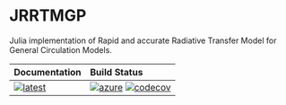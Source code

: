 # JRRTMGP

Julia implementation of Rapid and accurate Radiative Transfer Model for General Circulation Models.

| **Documentation**                             | **Build Status**                                                        |
|:--------------------------------------------- |:------------------------------------------------------------------------|
| [![latest][docs-latest-img]][docs-latest-url] | [![azure][azure-img]][azure-url] [![codecov][codecov-img]][codecov-url] |

[docs-latest-img]: https://img.shields.io/badge/docs-latest-blue.svg
[docs-latest-url]: https://climate-machine.github.io/JRRTMGP/latest/

[azure-img]: https://dev.azure.com/climate-machine/JRRTMGP/_apis/build/status/climate-machine.JRRTMGP?branchName=master
[azure-url]: https://dev.azure.com/climate-machine/JRRTMGP/_build/latest?definitionId=1&branchName=master

[codecov-img]: https://codecov.io/gh/climate-machine/JRRTMGP/branch/master/graph/badge.svg
[codecov-url]: https://codecov.io/gh/climate-machine/JRRTMGP

